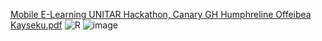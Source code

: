 [Mobile E-Learning UNITAR Hackathon, Canary GH Humphreline Offeibea Kayseku.pdf](https://github.com/HumphrelineAmaKayseku/Mobile-E-Learning-Digital-Solutions-Canary-GH/files/14132944/Mobile.E-Learning.UNITAR.Hackathon.Canary.GH.Humphreline.Offeibea.Kayseku.pdf)
![R](https://github.com/HumphrelineAmaKayseku/Mobile-E-Learning-Digital-Solutions-Canary-GH/assets/158234174/b1f3b50f-a597-4049-840b-3e0e1be199cc)
![image](https://github.com/HumphrelineAmaKayseku/Mobile-E-Learning-Digital-Solutions-Canary-GH/assets/158234174/3807a21b-fbb0-44d2-97bf-72b5a9c7fe7e)
